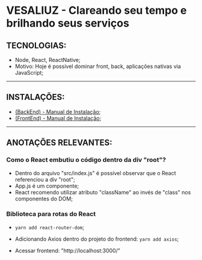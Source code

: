 # VESALIUZ - Clareando seu tempo e brilhando seus serviços

## TECNOLOGIAS:
- Node, React, ReactNative;
- Motivo: Hoje é possível dominar front, back, aplicações nativas via JavaScript;
***
## INSTALAÇÕES:
- [(BackEnd) - Manual de Instalação](https://www.google.com.br);
- [(FrontEnd) - Manual de Instalação](https://www.google.com.br);
***
## ANOTAÇÕES RELEVANTES:

### Como o React embutiu o código dentro da div "root"?
- Dentro do arquivo "src/index.js" é possível observar que o React referenciou a div "root";
- App.js é um componente;
- React recomendo utilizar atributo "className" ao invés de "class" nos componentes do DOM;

### Biblioteca para rotas do React
- `yarn add react-router-dom`;
- Adicionando Axios dentro do projeto do frontend: `yarn add axios`;

- Acessar frontend: "http://localhost:3000/"
